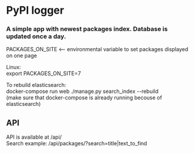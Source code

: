 # PyPI logger
### A simple app with newest packages index. Database is updated once a day.

PACKAGES_ON_SITE <-- environmental variable to set packages displayed on one page

Linux:  
export PACKAGES_ON_SITE=7

To rebuild elasticsearch:  
docker-compose run web ./manage.py search_index --rebuild  
(make sure that docker-compose is already running becouse of elasticsearch)

## API
API is available at /api/  
Search example: /api/packages/?search=title|text_to_find
